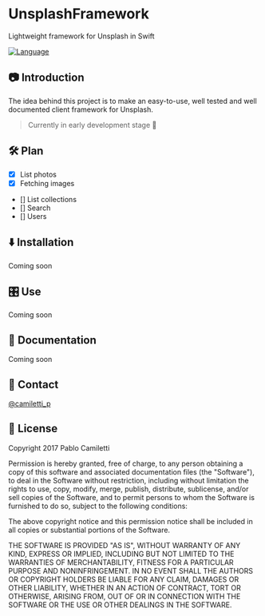 #  UnsplashFramework
Lightweight framework for Unsplash in Swift


[![Language](https://img.shields.io/badge/swift-4.0-orange.svg?style=flat)](https://developer.apple.com/swift)


## 📷 Introduction
The idea behind this project is to make an easy-to-use, well tested and well documented client framework for Unsplash.

> Currently in early development stage 🍼


## 🛠 Plan
- [x] List photos
- [x] Fetching images
- [] List collections
- [] Search
- [] Users


## ⬇️ Installation

Coming soon


## 🎛 Use

Coming soon


## 📖 Documentation

Coming soon


## 📮 Contact

[@camiletti_p](https://twitter.com/camiletti_p)


## 📄 License

Copyright 2017 Pablo Camiletti

Permission is hereby granted, free of charge, to any person obtaining a copy
of this software and associated documentation files (the "Software"), to deal
in the Software without restriction, including without limitation the rights
to use, copy, modify, merge, publish, distribute, sublicense, and/or sell
copies of the Software, and to permit persons to whom the Software is furnished
to do so, subject to the following conditions:

The above copyright notice and this permission notice shall be included in all
copies or substantial portions of the Software.

THE SOFTWARE IS PROVIDED "AS IS", WITHOUT WARRANTY OF ANY KIND, EXPRESS OR IMPLIED,
INCLUDING BUT NOT LIMITED TO THE WARRANTIES OF MERCHANTABILITY, FITNESS FOR A
PARTICULAR PURPOSE AND NONINFRINGEMENT. IN NO EVENT SHALL THE AUTHORS OR COPYRIGHT
HOLDERS BE LIABLE FOR ANY CLAIM, DAMAGES OR OTHER LIABILITY, WHETHER IN AN ACTION OF
CONTRACT, TORT OR OTHERWISE, ARISING FROM, OUT OF OR IN CONNECTION WITH THE SOFTWARE
OR THE USE OR OTHER DEALINGS IN THE SOFTWARE.
